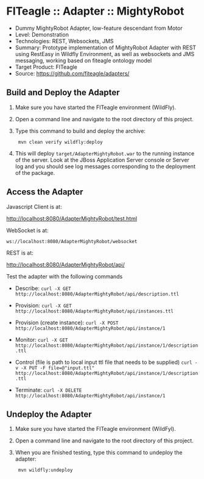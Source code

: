 FITeagle :: Adapter :: MightyRobot
=============================
- Dummy MightyRobot Adapter, low-feature descendant from Motor
- Level: Demonstration
- Technologies: REST, Websockets, JMS
- Summary: Prototype implementation of MightyRobot Adapter with REST using RestEasy in Wildfly Environment, as well as websockets and JMS messaging, working based on fiteagle ontology model
- Target Product: FITeagle
- Source: <https://github.com/fiteagle/adapters/>

Build and Deploy the Adapter
----------------------------

1. Make sure you have started the FITeagle environment (WildFly).
2. Open a command line and navigate to the root directory of this project.
3. Type this command to build and deploy the archive:

        mvn clean verify wildfly:deploy

4. This will deploy `target/AdapterMightyRobot.war` to the running instance of the server. Look at the JBoss Application Server console or Server log and you should see log messages corresponding to the deployment of the package.

Access the Adapter
------------------

Javascript Client is at:

<http://localhost:8080/AdapterMightyRobot/test.html>

WebSocket is at:

`ws://localhost:8080/AdapterMightyRobot/websocket`

REST is at:

<http://localhost:8080/AdapterMightyRobot/api/>


Test the adapter with the following commands

 * Describe:
`curl -X GET http://localhost:8080/AdapterMightyRobot/api/description.ttl`

 * Provision:
`curl -X GET http://localhost:8080/AdapterMightyRobot/api/instances.ttl`

 * Provision (create instance):
`curl -X POST http://localhost:8080/AdapterMightyRobot/api/instance/1`

 * Monitor:
`curl -X GET http://localhost:8080/AdapterMightyRobot/api/instance/1/description.ttl`

 * Control (file is path to local input ttl file that needs to be supplied)
`curl -v -X PUT -F file=@"input.ttl" http://localhost:8080/AdapterMightyRobot/api/instance/1/description.ttl`

 * Terminate:
`curl -X DELETE http://localhost:8080/AdapterMightyRobot/api/instance/1`


Undeploy the Adapter
--------------------

1. Make sure you have started the FITeagle environment (WildFyl).
2. Open a command line and navigate to the root directory of this project.
3. When you are finished testing, type this command to undeploy the adapter:

        mvn wildfly:undeploy

